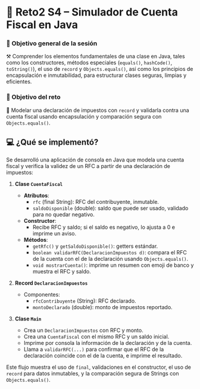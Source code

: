 # 🚀 Reto2 S4 – Simulador de Cuenta Fiscal en Java

### 🎯 Objetivo general de la sesión
⚒️ Comprender los elementos fundamentales de una clase en Java, tales como los constructores, métodos especiales (`equals()`, `hashCode()`, `toString()`), el uso de `record` y `Objects.equals()`, así como los principios de encapsulación e inmutabilidad, para estructurar clases seguras, limpias y eficientes.

### 🎯 Objetivo del reto
📄 Modelar una declaración de impuestos con `record` y validarla contra una cuenta fiscal usando encapsulación y comparación segura con `Objects.equals()`.

## 💻 ¿Qué se implementó?
Se desarrolló una aplicación de consola en Java que modela una cuenta fiscal y verifica la validez de un RFC a partir de una declaración de impuestos:

1. **Clase `CuentaFiscal`**  
   - **Atributos**:  
     - `rfc` (final String): RFC del contribuyente, inmutable.  
     - `saldoDisponible` (double): saldo que puede ser usado, validado para no quedar negativo.  
   - **Constructor**:  
     - Recibe RFC y saldo; si el saldo es negativo, lo ajusta a 0 e imprime un aviso.  
   - **Métodos**:  
     - `getRfc()` y `getSaldoDisponible()`: getters estándar.  
     - `boolean validarRFC(DeclaracionImpuestos d)`: compara el RFC de la cuenta con el de la declaración usando `Objects.equals()`.  
     - `void mostrarCuenta()`: imprime un resumen con emoji de banco y muestra el RFC y saldo.

2. **Record `DeclaracionImpuestos`**  
   - Componentes:  
     - `rfcContribuyente` (String): RFC declarado.  
     - `montoDeclarado` (double): monto de impuestos reportado.  

3. **Clase `Main`**  
   - Crea un `DeclaracionImpuestos` con RFC y monto.  
   - Crea una `CuentaFiscal` con el mismo RFC y un saldo inicial.  
   - Imprime por consola la información de la declaración y de la cuenta.  
   - Llama a `validarRFC(...)` para confirmar que el RFC de la declaración coincide con el de la cuenta, e imprime el resultado.

Este flujo muestra el uso de `final`, validaciones en el constructor, el uso de `record` para datos inmutables, y la comparación segura de Strings con `Objects.equals()`.
